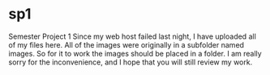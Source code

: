 # sp1
Semester Project 1
Since my web host failed last night, I have uploaded all of my files here. All of the images were originally in a 
subfolder named images. So for it to work the images should be placed in a folder.
I am really sorry for the inconvenience, and I hope that you will still review my work.
